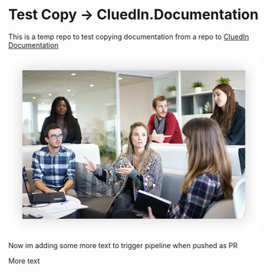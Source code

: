 # Test Copy -> CluedIn.Documentation

This is a temp repo to test copying documentation from a repo to [CluedIn Documentation](https://github.com/CluedIn-io/CluedIn.Documentation)

![CluedIn Team](assets/CluedIn.png)

Now im adding some more text to trigger pipeline when pushed as PR

More text